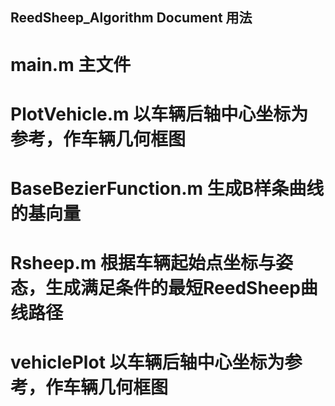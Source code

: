 ## ReedSheep_Algorithm Document 用法

# main.m 主文件

# PlotVehicle.m 以车辆后轴中心坐标为参考，作车辆几何框图

# BaseBezierFunction.m 生成B样条曲线的基向量

# Rsheep.m 根据车辆起始点坐标与姿态，生成满足条件的最短ReedSheep曲线路径

# vehiclePlot 以车辆后轴中心坐标为参考，作车辆几何框图
